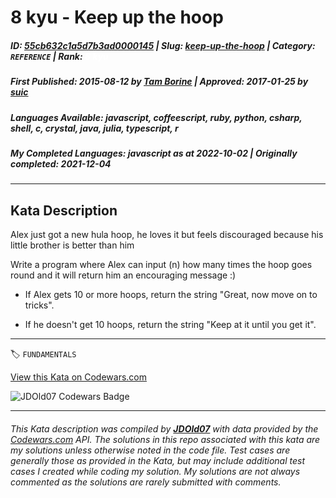 # 8 kyu - Keep up the hoop

##### **ID**: [55cb632c1a5d7b3ad0000145](https://www.codewars.com/kata/55cb632c1a5d7b3ad0000145) | **Slug**: [keep-up-the-hoop](https://www.codewars.com/kata/55cb632c1a5d7b3ad0000145) | **Category**: `REFERENCE` | **Rank**: <span style="color:white">8 kyu</span>

##### **First Published**: 2015-08-12 ***by*** [Tam Borine](https://www.codewars.com/users/Tam%20Borine) | **Approved**: 2017-01-25 ***by*** [suic](https://www.codewars.com/users/suic)

##### **Languages Available**: javascript, coffeescript, ruby, python, csharp, shell, c, crystal, java, julia, typescript, r

##### **My Completed Languages**: javascript ***as at*** 2022-10-02 | **Originally completed**: 2021-12-04

---

## Kata Description


Alex just got a new hula hoop, he loves it but feels discouraged because his little brother is better than him



Write a program where Alex can input (n) how many times the hoop goes round and it will return him an encouraging message :) 



- If Alex gets 10 or more hoops, return the string "Great, now move on to tricks".

- If he doesn't get 10 hoops, return the string "Keep at it until you get it". 

---


🏷 `FUNDAMENTALS`


[View this Kata on Codewars.com](https://www.codewars.com/kata/55cb632c1a5d7b3ad0000145)

![](https://www.codewars.com/users/jdold07/badges/large "JDOld07 Codewars Badge")

---

###### *This Kata description was compiled by [**JDOld07**](https://tpstech.dev) with data provided by the [Codewars.com](https://www.codewars.com) API.  The solutions in this repo associated with this kata are my solutions unless otherwise noted in the code file.  Test cases are generally those as provided in the Kata, but may include additional test cases I created while coding my solution.  My solutions are not always commented as the solutions are rarely submitted with comments.*
